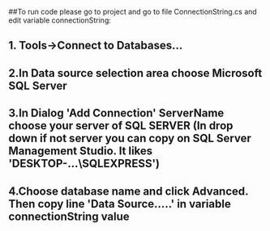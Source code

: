 ##To run code please go to project and go to file ConnectionString.cs and edit variable connectionString:
  ## 1. Tools->Connect to Databases...
  ## 2.In Data source selection area choose Microsoft SQL Server
  ## 3.In Dialog 'Add Connection' ServerName choose your server of SQL SERVER (In drop down if not server you can copy on SQL Server Management Studio. It likes 'DESKTOP-...\SQLEXPRESS')
  ## 4.Choose database name and click Advanced. Then copy line 'Data Source.....' in variable connectionString value
  
